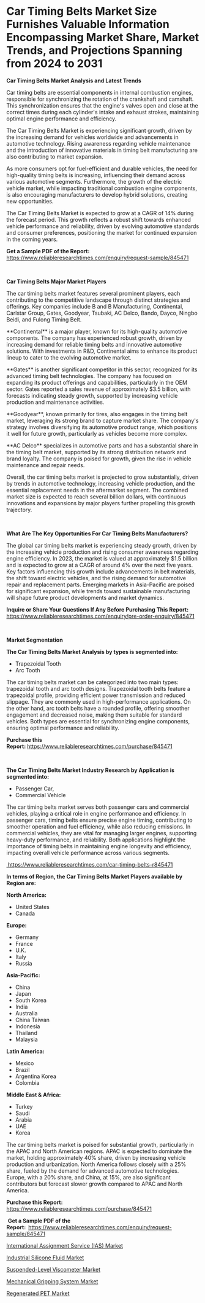 <p><h1>Car Timing Belts Market Size Furnishes Valuable Information Encompassing Market Share, Market Trends, and Projections Spanning from 2024 to 2031</h1></p><p><strong>Car Timing Belts Market Analysis and Latest Trends</strong></p>
<p><p>Car timing belts are essential components in internal combustion engines, responsible for synchronizing the rotation of the crankshaft and camshaft. This synchronization ensures that the engine's valves open and close at the correct times during each cylinder's intake and exhaust strokes, maintaining optimal engine performance and efficiency. </p><p>The Car Timing Belts Market is experiencing significant growth, driven by the increasing demand for vehicles worldwide and advancements in automotive technology. Rising awareness regarding vehicle maintenance and the introduction of innovative materials in timing belt manufacturing are also contributing to market expansion. </p><p>As more consumers opt for fuel-efficient and durable vehicles, the need for high-quality timing belts is increasing, influencing their demand across various automotive segments. Furthermore, the growth of the electric vehicle market, while impacting traditional combustion engine components, is also encouraging manufacturers to develop hybrid solutions, creating new opportunities.</p><p>The Car Timing Belts Market is expected to grow at a CAGR of 14% during the forecast period. This growth reflects a robust shift towards enhanced vehicle performance and reliability, driven by evolving automotive standards and consumer preferences, positioning the market for continued expansion in the coming years.</p></p>
<p><strong>Get a Sample PDF of the Report:&nbsp;</strong> <a href="https://www.reliableresearchtimes.com/enquiry/request-sample/845471?utm_campaign=1612&utm_medium=2&utm_source=Github&utm_content=ia&utm_term=02112024&utm_id=car-timing-belts">https://www.reliableresearchtimes.com/enquiry/request-sample/845471</a></p>
<p>&nbsp;</p>
<p><strong>Car Timing Belts Major Market Players</strong></p>
<p><p>The car timing belts market features several prominent players, each contributing to the competitive landscape through distinct strategies and offerings. Key companies include B and B Manufacturing, Continental, Carlstar Group, Gates, Goodyear, Tsubaki, AC Delco, Bando, Dayco, Ningbo Beidi, and Fulong Timing Belt.</p><p>**Continental** is a major player, known for its high-quality automotive components. The company has experienced robust growth, driven by increasing demand for reliable timing belts and innovative automotive solutions. With investments in R&D, Continental aims to enhance its product lineup to cater to the evolving automotive market.</p><p>**Gates** is another significant competitor in this sector, recognized for its advanced timing belt technologies. The company has focused on expanding its product offerings and capabilities, particularly in the OEM sector. Gates reported a sales revenue of approximately $3.5 billion, with forecasts indicating steady growth, supported by increasing vehicle production and maintenance activities.</p><p>**Goodyear**, known primarily for tires, also engages in the timing belt market, leveraging its strong brand to capture market share. The company's strategy involves diversifying its automotive product range, which positions it well for future growth, particularly as vehicles become more complex.</p><p>**AC Delco** specializes in automotive parts and has a substantial share in the timing belt market, supported by its strong distribution network and brand loyalty. The company is poised for growth, given the rise in vehicle maintenance and repair needs.</p><p>Overall, the car timing belts market is projected to grow substantially, driven by trends in automotive technology, increasing vehicle production, and the essential replacement needs in the aftermarket segment. The combined market size is expected to reach several billion dollars, with continuous innovations and expansions by major players further propelling this growth trajectory.</p></p>
<p>&nbsp;</p>
<p><strong>What Are The Key Opportunities For Car Timing Belts Manufacturers?</strong></p>
<p><p>The global car timing belts market is experiencing steady growth, driven by the increasing vehicle production and rising consumer awareness regarding engine efficiency. In 2023, the market is valued at approximately $1.5 billion and is expected to grow at a CAGR of around 4% over the next five years. Key factors influencing this growth include advancements in belt materials, the shift toward electric vehicles, and the rising demand for automotive repair and replacement parts. Emerging markets in Asia-Pacific are poised for significant expansion, while trends toward sustainable manufacturing will shape future product developments and market dynamics.</p></p>
<p><strong>Inquire or Share Your Questions If Any Before Purchasing This Report:</strong> <a href="https://www.reliableresearchtimes.com/enquiry/pre-order-enquiry/845471?utm_campaign=1612&utm_medium=2&utm_source=Github&utm_content=ia&utm_term=02112024&utm_id=car-timing-belts">https://www.reliableresearchtimes.com/enquiry/pre-order-enquiry/845471</a></p>
<p>&nbsp;</p>
<p><strong>Market Segmentation</strong></p>
<p><strong>The Car Timing Belts Market Analysis by types is segmented into:</strong></p>
<p><ul><li>Trapezoidal Tooth</li><li>Arc Tooth</li></ul></p>
<p><p>The car timing belts market can be categorized into two main types: trapezoidal tooth and arc tooth designs. Trapezoidal tooth belts feature a trapezoidal profile, providing efficient power transmission and reduced slippage. They are commonly used in high-performance applications. On the other hand, arc tooth belts have a rounded profile, offering smoother engagement and decreased noise, making them suitable for standard vehicles. Both types are essential for synchronizing engine components, ensuring optimal performance and reliability.</p></p>
<p><strong>Purchase this Report:&nbsp;</strong><a href="https://www.reliableresearchtimes.com/purchase/845471?utm_campaign=1612&utm_medium=2&utm_source=Github&utm_content=ia&utm_term=02112024&utm_id=car-timing-belts">https://www.reliableresearchtimes.com/purchase/845471</a></p>
<p>&nbsp;</p>
<p><strong>The Car Timing Belts Market Industry Research by Application is segmented into:</strong></p>
<p><ul><li>Passenger Car,</li><li>Commercial Vehicle</li></ul></p>
<p><p>The car timing belts market serves both passenger cars and commercial vehicles, playing a critical role in engine performance and efficiency. In passenger cars, timing belts ensure precise engine timing, contributing to smoother operation and fuel efficiency, while also reducing emissions. In commercial vehicles, they are vital for managing larger engines, supporting heavy-duty performance, and reliability. Both applications highlight the importance of timing belts in maintaining engine longevity and efficiency, impacting overall vehicle performance across various segments.</p></p>
<p><a href="https://www.reliableresearchtimes.com/car-timing-belts-r845471?utm_campaign=1612&utm_medium=2&utm_source=Github&utm_content=ia&utm_term=02112024&utm_id=car-timing-belts">&nbsp;https://www.reliableresearchtimes.com/car-timing-belts-r845471</a></p>
<p><strong>In terms of Region, the Car Timing Belts Market Players available by Region are:</strong></p>
<p>
    <p> <strong> North America: </strong>
        <ul>
            <li>United States</li>
            <li>Canada</li>
        </ul>
        </p> 
    <p> <strong> Europe: </strong>
        <ul>
            <li>Germany</li>
            <li>France</li>
            <li>U.K.</li>
            <li>Italy</li>
            <li>Russia</li>
        </ul>
        </p> 
    <p> <strong> Asia-Pacific: </strong>
        <ul>
            <li>China</li>
            <li>Japan</li>
            <li>South Korea</li>
            <li>India</li>
            <li>Australia</li>
            <li>China Taiwan</li>
            <li>Indonesia</li>
            <li>Thailand</li>
            <li>Malaysia</li>
        </ul>
        </p> 
    <p> <strong> Latin America: </strong>
        <ul>
            <li>Mexico</li>
            <li>Brazil</li>
            <li>Argentina Korea</li>
            <li>Colombia</li>
        </ul>
        </p> 
    <p> <strong> Middle East & Africa: </strong>
        <ul>
            <li>Turkey</li>
            <li>Saudi</li>
            <li>Arabia</li>
            <li>UAE</li>
            <li>Korea</li>
        </ul>
    </p>
    </p>
<p><p>The car timing belts market is poised for substantial growth, particularly in the APAC and North American regions. APAC is expected to dominate the market, holding approximately 40% share, driven by increasing vehicle production and urbanization. North America follows closely with a 25% share, fueled by the demand for advanced automotive technologies. Europe, with a 20% share, and China, at 15%, are also significant contributors but forecast slower growth compared to APAC and North America.</p></p>
<p><strong>Purchase this Report: </strong><a href="https://www.reliableresearchtimes.com/purchase/845471?utm_campaign=1612&utm_medium=2&utm_source=Github&utm_content=ia&utm_term=02112024&utm_id=car-timing-belts">https://www.reliableresearchtimes.com/purchase/845471</a></p>
<p>&nbsp;<strong>Get a Sample PDF of the Report:&nbsp;&nbsp;</strong><a href="https://www.reliableresearchtimes.com/enquiry/request-sample/845471?utm_campaign=1612&utm_medium=2&utm_source=Github&utm_content=ia&utm_term=02112024&utm_id=car-timing-belts">https://www.reliableresearchtimes.com/enquiry/request-sample/845471</a></p>
<p><strong></strong></p>
<p><p><a href="https://www.linkedin.com/pulse/international-assignment-service-ias-market-maturity-analysis-glnqc?utm_campaign=1612&utm_medium=2&utm_source=Github&utm_content=ia&utm_term=02112024&utm_id=car-timing-belts">International Assignment Service (IAS) Market</a></p><p><a href="https://www.linkedin.com/pulse/industrial-silicone-fluid-market-investigation-industry-evolution-kkpbc?utm_campaign=1612&utm_medium=2&utm_source=Github&utm_content=ia&utm_term=02112024&utm_id=car-timing-belts">Industrial Silicone Fluid Market</a></p><p><a href="https://www.linkedin.com/pulse/global-suspended-level-viscometer-market-trends-analysis-y97mc?utm_campaign=1612&utm_medium=2&utm_source=Github&utm_content=ia&utm_term=02112024&utm_id=car-timing-belts">Suspended-Level Viscometer Market</a></p><p><a href="https://www.linkedin.com/pulse/emerging-trends-mechanical-gripping-system-market-global-outlook-abnfc?utm_campaign=1612&utm_medium=2&utm_source=Github&utm_content=ia&utm_term=02112024&utm_id=car-timing-belts">Mechanical Gripping System Market</a></p><p><a href="https://www.linkedin.com/pulse/strategic-roadmap-success-global-regenerated-pet-market-ksdzc?utm_campaign=1612&utm_medium=2&utm_source=Github&utm_content=ia&utm_term=02112024&utm_id=car-timing-belts">Regenerated PET Market</a></p></p>